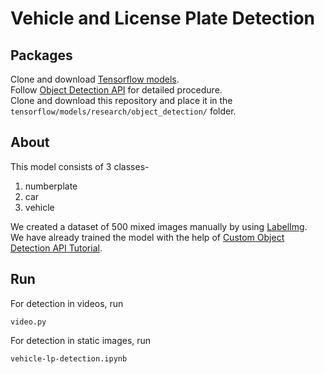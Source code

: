 # Vehicle and License Plate Detection
## Packages
Clone and download [Tensorflow models](https://github.com/tensorflow/models).\
Follow [Object Detection API](https://github.com/tensorflow/models/blob/master/research/object_detection/g3doc/installation.md) for detailed procedure.\
Clone and download this repository and place it in the ```tensorflow/models/research/object_detection/``` folder.

## About
This model consists of 3 classes-
1. numberplate
2. car
3. vehicle <br>

We created a dataset of 500 mixed images manually by using [LabelImg](https://github.com/tzutalin/labelImg). <br>
We have already trained the model with the help of [Custom Object Detection API Tutorial](https://pythonprogramming.net/custom-objects-tracking-tensorflow-object-detection-api-tutorial/).

## Run
For detection in videos, run
```
video.py
```
For detection in static images, run
```
vehicle-lp-detection.ipynb
```
